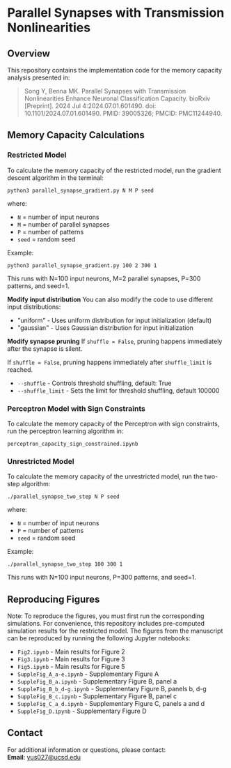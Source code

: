 # Parallel Synapses with Transmission Nonlinearities

## Overview
This repository contains the implementation code for the memory capacity analysis presented in:

> Song Y, Benna MK. Parallel Synapses with Transmission Nonlinearities Enhance Neuronal Classification Capacity. bioRxiv [Preprint]. 2024 Jul 4:2024.07.01.601490. doi: 10.1101/2024.07.01.601490. PMID: 39005326; PMCID: PMC11244940.

## Memory Capacity Calculations

### Restricted Model
To calculate the memory capacity of the restricted model, run the gradient descent algorithm in the terminal:

```
python3 parallel_synapse_gradient.py N M P seed
```

where:
- `N` = number of input neurons
- `M` = number of parallel synapses
- `P` = number of patterns
- `seed` = random seed

Example:
```
python3 parallel_synapse_gradient.py 100 2 300 1
```
This runs with N=100 input neurons, M=2 parallel synapses, P=300 patterns, and seed=1.


**Modify input distribution**
You can also modify the code to use different input distributions:
- "uniform" - Uses uniform distribution for input initialization (default)
- "gaussian" - Uses Gaussian distribution for input initialization

**Modify synapse pruning**
If ```shuffle = False```, pruning happens immediately after the synapse is silent.

If ```shuffle = False```, pruning happens immediately after ```shuffle_limit``` is reached.
- `--shuffle` - Controls threshold shuffling, default: True
- `--shuffle_limit` - Sets the limit for threshold shuffling, default 100000




### Perceptron Model with Sign Constraints
To calculate the memory capacity of the Perceptron with sign constraints, run the perceptron learning algorithm in:

```
perceptron_capacity_sign_constrained.ipynb
```

### Unrestricted Model
To calculate the memory capacity of the unrestricted model, run the two-step algorithm:

```
./parallel_synapse_two_step N P seed
```

where:
- `N` = number of input neurons
- `P` = number of patterns
- `seed` = random seed

Example:
```
./parallel_synapse_two_step 100 300 1
```
This runs with N=100 input neurons, P=300 patterns, and seed=1.

## Reproducing Figures
Note: To reproduce the figures, you must first run the corresponding simulations. For convenience, this repository includes pre-computed simulation results for the restricted model.
The figures from the manuscript can be reproduced by running the following Jupyter notebooks:

- `Fig2.ipynb` - Main results for Figure 2
- `Fig3.ipynb` - Main results for Figure 3
- `Fig5.ipynb` - Main results for Figure 5
- `SuppleFig_A_a-e.ipynb` - Supplementary Figure A
- `SuppleFig_B_a.ipynb` - Supplementary Figure B, panel a
- `SuppleFig_B_b_d-g.ipynb` - Supplementary Figure B, panels b, d-g
- `SuppleFig_B_c.ipynb` - Supplementary Figure B, panel c
- `SuppleFig_C_a_d.ipynb` - Supplementary Figure C, panels a and d
- `SuppleFig_D.ipynb` - Supplementary Figure D

## Contact
For additional information or questions, please contact:  
**Email**: yus027@ucsd.edu
